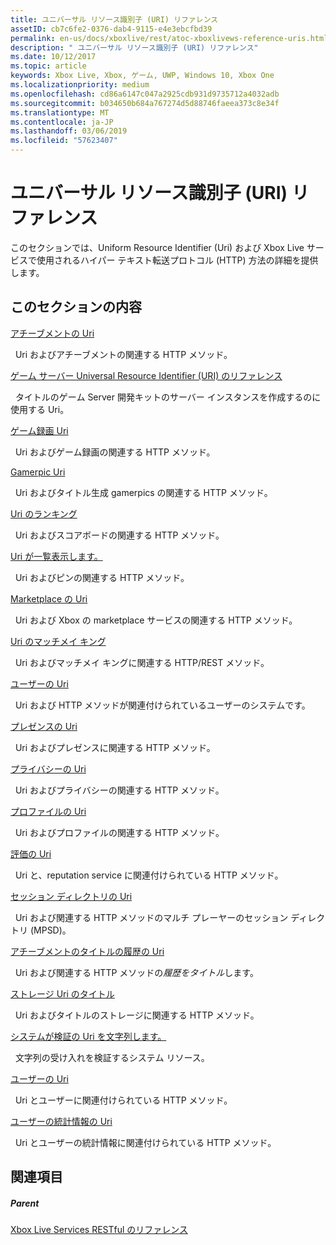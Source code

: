 ```yaml
---
title: ユニバーサル リソース識別子 (URI) リファレンス
assetID: cb7c6fe2-0376-dab4-9115-e4e3ebcfbd39
permalink: en-us/docs/xboxlive/rest/atoc-xboxlivews-reference-uris.html
description: " ユニバーサル リソース識別子 (URI) リファレンス"
ms.date: 10/12/2017
ms.topic: article
keywords: Xbox Live, Xbox, ゲーム, UWP, Windows 10, Xbox One
ms.localizationpriority: medium
ms.openlocfilehash: cd86a6147c047a2925cdb931d9735712a4032adb
ms.sourcegitcommit: b034650b684a767274d5d88746faeea373c8e34f
ms.translationtype: MT
ms.contentlocale: ja-JP
ms.lasthandoff: 03/06/2019
ms.locfileid: "57623407"
---
```

# <a name="universal-resource-identifier-uri-reference"></a>ユニバーサル リソース識別子 (URI) リファレンス

このセクションでは、Uniform Resource Identifier (Uri) および Xbox Live サービスで使用されるハイパー テキスト転送プロトコル (HTTP) 方法の詳細を提供します。

<a id="ID4EAB"></a>


## <a name="in-this-section"></a>このセクションの内容

[アチーブメントの Uri](achievements/atoc-reference-achievementsv2.md)

&nbsp;&nbsp;Uri およびアチーブメントの関連する HTTP メソッド。

[ゲーム サーバー Universal Resource Identifier (URI) のリファレンス](gsdk/atoc-gsdk-uri-reference.md)

&nbsp;&nbsp;タイトルのゲーム Server 開発キットのサーバー インスタンスを作成するのに使用する Uri。

[ゲーム録画 Uri](dvr/atoc-reference-dvr.md)

&nbsp;&nbsp;Uri およびゲーム録画の関連する HTTP メソッド。

[Gamerpic Uri](gamerpic/atoc-reference-gamerpic.md)

&nbsp;&nbsp;Uri およびタイトル生成 gamerpics の関連する HTTP メソッド。

[Uri のランキング](leaderboard/atoc-reference-leaderboard.md)

&nbsp;&nbsp;Uri およびスコアボードの関連する HTTP メソッド。

[Uri が一覧表示します。](lists/atoc-reference-lists.md)

&nbsp;&nbsp;Uri およびピンの関連する HTTP メソッド。

[Marketplace の Uri](marketplace/atoc-reference-marketplace.md)

&nbsp;&nbsp;Uri および Xbox の marketplace サービスの関連する HTTP メソッド。

[Uri のマッチメイ キング](matchtickets/atoc-reference-matchtickets.md)

&nbsp;&nbsp;Uri およびマッチメイ キングに関連する HTTP/REST メソッド。

[ユーザーの Uri](people/atoc-reference-people.md)

&nbsp;&nbsp;Uri および HTTP メソッドが関連付けられているユーザーのシステムです。

[プレゼンスの Uri](presence/atoc-reference-presence.md)

&nbsp;&nbsp;Uri およびプレゼンスに関連する HTTP メソッド。

[プライバシーの Uri](privacy/atoc-reference-privacyv2.md)

&nbsp;&nbsp;Uri およびプライバシーの関連する HTTP メソッド。

[プロファイルの Uri](profileV2/atoc-reference-profiles.md)

&nbsp;&nbsp;Uri およびプロファイルの関連する HTTP メソッド。

[評価の Uri](reputation/atoc-reference-reputation.md)

&nbsp;&nbsp;Uri と、reputation service に関連付けられている HTTP メソッド。

[セッション ディレクトリの Uri](sessiondirectory/atoc-reference-sessiondirectory.md)

&nbsp;&nbsp;Uri および関連する HTTP メソッドのマルチ プレーヤーのセッション ディレクトリ (MPSD)。

[アチーブメントのタイトルの履歴の Uri](titlehistory/atoc-reference-titlehistoryv2.md)

&nbsp;&nbsp;Uri および関連する HTTP メソッドの*履歴をタイトル*します。

[ストレージ Uri のタイトル](storage/atoc-reference-storagev2.md)

&nbsp;&nbsp;Uri およびタイトルのストレージに関連する HTTP メソッド。

[システムが検証の Uri を文字列します。](stringserver/atoc-reference-systemstringsvalidate.md)

&nbsp;&nbsp;文字列の受け入れを検証するシステム リソース。

[ユーザーの Uri](users/atoc-reference-users.md)

&nbsp;&nbsp;Uri とユーザーに関連付けられている HTTP メソッド。

[ユーザーの統計情報の Uri](userstats/atoc-reference-userstats.md)

&nbsp;&nbsp;Uri とユーザーの統計情報に関連付けられている HTTP メソッド。

<a id="ID4E5C"></a>


## <a name="see-also"></a>関連項目

<a id="ID4EAD"></a>


##### <a name="parent"></a>Parent

[Xbox Live Services RESTful のリファレンス](../atoc-xboxlivews-reference.md)
